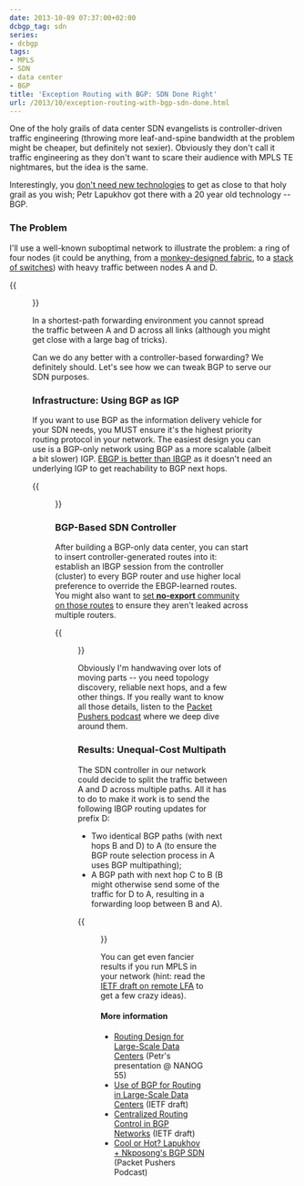 ```yaml
---
date: 2013-10-09 07:37:00+02:00
dcbgp_tag: sdn
series:
- dcbgp
tags:
- MPLS
- SDN
- data center
- BGP
title: 'Exception Routing with BGP: SDN Done Right'
url: /2013/10/exception-routing-with-bgp-sdn-done.html
---
```

One of the holy grails of data center SDN evangelists is controller-driven traffic engineering (throwing more leaf-and-spine bandwidth at the problem might be cheaper, but definitely not sexier). Obviously they don't call it traffic engineering as they don't want to scare their audience with MPLS TE nightmares, but the idea is the same.

Interestingly, you [don't need new technologies](http://blog.ipspace.net/2013/04/the-many-paths-to-sdn.html) to get as close to that holy grail as you wish; Petr Lapukhov got there with a 20 year old technology -- BGP.
<!--more-->
### The Problem

I'll use a well-known suboptimal network to illustrate the problem: a ring of four nodes (it could be anything, from a [monkey-designed fabric](http://blog.ipspace.net/2012/04/monkey-design-still-doesnt-work-well.html), to a [stack of switches](http://blog.ipspace.net/2012/11/stackable-data-center-switches-do-math.html)) with heavy traffic between nodes A and D.

{{<figure src="/2013/10/s400-BGP_SDN_Topology.png" caption="A suboptimal data center fabric">}}

In a shortest-path forwarding environment you cannot spread the traffic between A and D across all links (although you might get close with a large bag of tricks).

Can we do any better with a controller-based forwarding? We definitely should. Let's see how we can tweak BGP to serve our SDN purposes.

### Infrastructure: Using BGP as IGP

If you want to use BGP as the information delivery vehicle for your SDN needs, you MUST ensure it's the highest priority routing protocol in your network. The easiest design you can use is a BGP-only network using BGP as a more scalable (albeit a bit slower) IGP. [EBGP is better than IBGP](http://blog.ipspace.net/2011/08/ibgp-or-ebgp-in-enterprise-network.html) as it doesn\'t need an underlying IGP to get reachability to BGP next hops.

{{<figure src="/2013/10/s400-BGP_SDN_EBGP.png" caption="Build EBGP sessions between data center switches">}}

### BGP-Based SDN Controller

After building a BGP-only data center, you can start to insert controller-generated routes into it: establish an IBGP session from the controller (cluster) to every BGP router and use higher local preference to override the EBGP-learned routes. You might also want to [set **no-export** community on those routes](http://blog.ipspace.net/2012/10/setting-no-export-bgp-community.html) to ensure they aren't leaked across multiple routers.

{{<figure src="/2013/10/s520-BGP_SDN_Controller.png" caption="Add a BGP controller to the mix">}}

Obviously I'm handwaving over lots of moving parts -- you need topology discovery, reliable next hops, and a few other things. If you really want to know all those details, listen to the [Packet Pushers podcast](http://packetpushers.net/show-164-cool-or-hot-lapukhov-nkposongs-bgp-sdn/) where we deep dive around them.

### Results: Unequal-Cost Multipath

The SDN controller in our network could decide to split the traffic between A and D across multiple paths. All it has to do to make it work is to send the following IBGP routing updates for prefix D:

-   Two identical BGP paths (with next hops B and D) to A (to ensure the BGP route selection process in A uses BGP multipathing);
-   A BGP path with next hop C to B (B might otherwise send some of the traffic for D to A, resulting in a forwarding loop between B and A).

{{<figure src="/2013/10/s520-BGP_SDN_Flow.png" caption="Controller-driven unequal-cost multipath">}}

You can get even fancier results if you run MPLS in your network (hint: read the [IETF draft on remote LFA](http://tools.ietf.org/html/draft-ietf-rtgwg-remote-lfa-02) to get a few crazy ideas).

#### More information

-   [Routing Design for Large-Scale Data Centers](http://www.nanog.org/meetings/nanog55/presentations/Monday/Lapukhov.pdf) (Petr's presentation @ NANOG 55)
-   [Use of BGP for Routing in Large-Scale Data Centers](http://tools.ietf.org/html/draft-lapukhov-bgp-routing-large-dc-06) (IETF draft)
-   [Centralized Routing Control in BGP Networks](http://tools.ietf.org/html/draft-lapukhov-bgp-sdn-00) (IETF draft)
-   [Cool or Hot? Lapukhov + Nkposong's BGP SDN](http://packetpushers.net/show-164-cool-or-hot-lapukhov-nkposongs-bgp-sdn/) (Packet Pushers Podcast)

